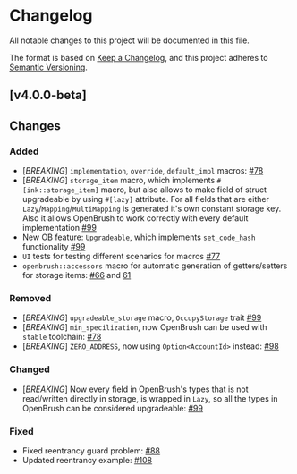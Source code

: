 # Changelog

All notable changes to this project will be documented in this file.

The format is based on [Keep a Changelog](https://keepachangelog.com/en/1.0.0/),
and this project adheres to [Semantic Versioning](https://semver.org/spec/v2.0.0.html).

## [v4.0.0-beta]
## Changes

### Added
- [*BREAKING*] `implementation`, `override`, `default_impl` macros: [#78](https://github.com/Brushfam/openbrush-contracts/pull/78) 
- [*BREAKING*] `storage_item` macro, which implements `#[ink::storage_item]` macro, but also allows to make field of struct upgradeable by using `#[lazy]` attribute. For all fields that
 are either `Lazy`/`Mapping`/`MultiMapping` is generated it's own constant storage key. Also it allows OpenBrush to work correctly with every default implementation [#99](https://github.com/Brushfam/openbrush-contracts/pull/99)
- New OB feature: `Upgradeable`, which implements `set_code_hash` functionality [#99](https://github.com/Brushfam/openbrush-contracts/pull/99)
- `UI` tests for testing different scenarios for macros [#77](https://github.com/Brushfam/openbrush-contracts/pull/77)
- `openbrush::accessors` macro for automatic generation of getters/setters for storage items: [#66](https://github.com/Brushfam/openbrush-contracts/pull/66) and [61](https://github.com/Brushfam/openbrush-contracts/pull/61)

### Removed
- [*BREAKING*] `upgradeable_storage` macro, `OccupyStorage` trait [#99](https://github.com/Brushfam/openbrush-contracts/pull/99)
- [*BREAKING*] `min_specilization`, now OpenBrush can be used with `stable` toolchain: [#78](https://github.com/Brushfam/openbrush-contracts/pull/78)
- [*BREAKING*] `ZERO_ADDRESS`, now using `Option<AccountId>` instead: [#98](https://github.com/Brushfam/openbrush-contracts/pull/98)

### Changed

- [*BREAKING*] Now every field in OpenBrush's types that is not read/written directly in storage, is wrapped in `Lazy`, so all the types in OpenBrush can be considered upgradeable: [#99](https://github.com/Brushfam/openbrush-contracts/pull/99)

### Fixed
- Fixed reentrancy guard problem: [#88](https://github.com/Brushfam/openbrush-contracts/pull/88)
- Updated reentrancy example: [#108](https://github.com/Brushfam/openbrush-contracts/pull/108)